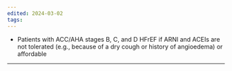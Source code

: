 ```yaml
---
edited: 2024-03-02
tags:
---
```

- Patients with ACC/AHA stages B, C, and D HFrEF if ARNI and ACEIs are not tolerated (e.g., because of a dry cough or history of angioedema) or affordable

---
